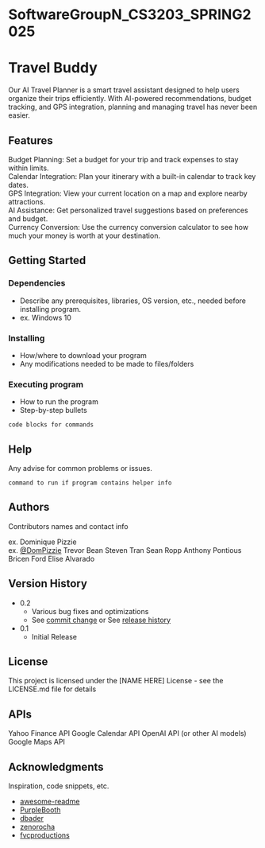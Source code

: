 # SoftwareGroupN_CS3203_SPRING2025
# Travel Buddy

Our AI Travel Planner is a smart travel assistant designed to help users organize their trips efficiently. With AI-powered recommendations, budget tracking, and GPS integration, planning and managing travel has never been easier.

## Features

Budget Planning: Set a budget for your trip and track expenses to stay within limits.<br/>
Calendar Integration: Plan your itinerary with a built-in calendar to track key dates.<br/>
GPS Integration: View your current location on a map and explore nearby attractions.<br/>
AI Assistance: Get personalized travel suggestions based on preferences and budget.<br/>
Currency Conversion: Use the currency conversion calculator to see how much your money is worth at your destination.<br/> 

## Getting Started

### Dependencies

* Describe any prerequisites, libraries, OS version, etc., needed before installing program.
* ex. Windows 10

### Installing

* How/where to download your program
* Any modifications needed to be made to files/folders

### Executing program

* How to run the program
* Step-by-step bullets
```
code blocks for commands
```

## Help

Any advise for common problems or issues.
```
command to run if program contains helper info
```

## Authors

Contributors names and contact info

ex. Dominique Pizzie  
ex. [@DomPizzie](https://twitter.com/dompizzie)
Trevor Bean
Steven Tran
Sean Ropp
Anthony Pontious
Bricen Ford
Elise Alvarado

## Version History

* 0.2
    * Various bug fixes and optimizations
    * See [commit change]() or See [release history]()
* 0.1
    * Initial Release

## License

This project is licensed under the [NAME HERE] License - see the LICENSE.md file for details

## APIs

Yahoo Finance API
Google Calendar API
OpenAI API (or other AI models)
Google Maps API

## Acknowledgments

Inspiration, code snippets, etc.
* [awesome-readme](https://github.com/matiassingers/awesome-readme)
* [PurpleBooth](https://gist.github.com/PurpleBooth/109311bb0361f32d87a2)
* [dbader](https://github.com/dbader/readme-template)
* [zenorocha](https://gist.github.com/zenorocha/4526327)
* [fvcproductions](https://gist.github.com/fvcproductions/1bfc2d4aecb01a834b46)
